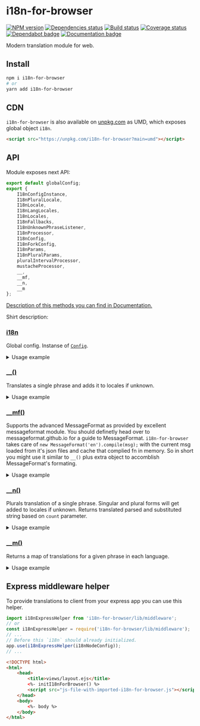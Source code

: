# i18n-for-browser

[![NPM version][npm]][npm-url]
[![Dependencies status][deps]][deps-url]
[![Build status][build]][build-url]
[![Coverage status][coverage]][coverage-url]
[![Dependabot badge][dependabot]][dependabot-url]
[![Documentation badge][documentation]][documentation-url]

[npm]: https://img.shields.io/npm/v/i18n-for-browser.svg
[npm-url]: https://npmjs.com/package/i18n-for-browser

[deps]: https://david-dm.org/TrigenSoftware/i18n-for-browser.svg
[deps-url]: https://david-dm.org/TrigenSoftware/i18n-for-browser

[build]: http://img.shields.io/travis/com/TrigenSoftware/i18n-for-browser/master.svg
[build-url]: https://travis-ci.com/TrigenSoftware/i18n-for-browser

[coverage]: https://img.shields.io/coveralls/TrigenSoftware/i18n-for-browser.svg
[coverage-url]: https://coveralls.io/r/TrigenSoftware/i18n-for-browser

[dependabot]: https://api.dependabot.com/badges/status?host=github&repo=TrigenSoftware/i18n-for-browser
[dependabot-url]: https://dependabot.com/

[documentation]: https://img.shields.io/badge/API-Documentation-2b7489.svg
[documentation-url]: https://trigensoftware.github.io/i18n-for-browser

Modern translation module for web.

## Install

```sh
npm i i18n-for-browser
# or
yarn add i18n-for-browser
```

## CDN

`i18n-for-browser` is also available on [unpkg.com](https://unpkg.com/i18n-for-browser) as UMD, which exposes global object `i18n`.

```html
<script src="https://unpkg.com/i18n-for-browser?main=umd"></script>
```

## API

Module exposes next API:

```js
export default globalConfig;
export {
    I18nConfigInstance,
    I18nPluralLocale,
    I18nLocale,
    I18nLangLocales,
    I18nLocales,
    I18nFallbacks,
    I18nUnknownPhraseListener,
    I18nProcessor,
    I18nConfig,
    I18nForkConfig,
    I18nParams,
    I18nPluralParams,
    pluralIntervalProcessor,
    mustacheProcessor,
    __,
    __mf,
    __n,
    __m
};
```

[Description of this methods you can find in Documentation.](https://trigensoftware.github.io/i18n-for-browser/index.html)

Shirt description:

### [i18n](https://trigensoftware.github.io/i18n-for-browser/modules/_src_methods_common_.html#globalconfig)

Global config. Instanse of [`Config`](https://trigensoftware.github.io/i18n-for-browser/classes/_src_config_.config.html).

<details>
    <summary>Usage example</summary>

```js
import i18n, {
    pluralIntervalProcessor,
    __,
    __n
} from 'i18n-for-browser';

/**
 * Set global config.
 */
i18n.configure({
    /**
     * Store of translations.
     */
    locales: {
        'en': {
            /**
             * Simple translation example.
             */
            'cat': 'cat',
            /**
             * Plutal translation example.
             */
            '%s cats': {
                'one': '%s cat',
                'other': '%s cats'
            },
            /* ... */
        },
        'ru': {
            /**
             * Пример простого перевода.
             */
            'cat': 'кошка',
            /**
             * Пример перевода множественного числа.
             */
            '%s cats': {
                'one': '%s кошка',
                'few': '%s кошки',
                'many': '%s кошек',
                'other': '%s кошка'
            },
            /* ... */
        }
    },
    /**
	 * Cookie name to store locale.
	 */
    cookieName: 'yourcookiename'
});

console.log(__('cat')); // Uses global config.

/**
 * Create config fork with some overrides. 
 */
const i18nFork = i18n.fork({
    /**
	 * List of post processors.
	 */
    processors: [pluralIntervalProcessor]
});
/**
 * Bind new config to method.
 */
const __pi = i18nFork.bind(__n);

/**
 * Now you able to use plural intervals.
 */
console.log(
    __pi('[0] no dog|[2,5] some dogs|[6,11] many dogs|[12,36] dozens of dogs|a horde of %s dogs|[100,] too many dogs', 3) // Uses bound config.
);
```

</details>

### [__()](https://trigensoftware.github.io/i18n-for-browser/modules/_src_methods____.html#__)

Translates a single phrase and adds it to locales if unknown.

<details>
    <summary>Usage example</summary>

```js
/**
 * Basic usage 
 */
__('cat')
/**
 * As template string
 */
__`cat`
/**
 * Supports sprintf formatting
 */
__('%d cats', 3)
/**
 * Sprintf formatting with template string
 */
__`${3} cats`
/**
 * Sprintf formatting with few arguments
 */
__('%d cats with %s', 3, 'long tails')
/**
 * Mustache templates are supported with `mustacheProcessor`
 */
__('Hello {{name}}', { name: 'Marcus' })
/**
 * First argument as object with specified locale
 */
__({ phrase: 'Hello', locale: 'ru' })
```

</details>

### [__mf()](https://trigensoftware.github.io/i18n-for-browser/modules/_src_methods___mf_.html#__mf)

Supports the advanced MessageFormat as provided by excellent messageformat module. You should definetly head over to messageformat.github.io for a guide to MessageFormat. `i18n-for-browser` takes care of `new MessageFormat('en').compile(msg);` with the current msg loaded from it's json files and cache that complied fn in memory. So in short you might use it similar to `__()` plus extra object to accomblish MessageFormat's formating.

<details>
    <summary>Usage example</summary>

```js
/**
 * Basic usage, also works as raw `__` method
 */
__mf('cat')
/**
 * Basic replacement
 */
__mf('Hello {name}', { name: 'Marcus' })
/**
 * Also work with sprintf formatting
 */
__mf('Hello {name}, how was your %s?', 'test', { name: 'Marcus' })
```

</details>

### [__n()](https://trigensoftware.github.io/i18n-for-browser/modules/_src_methods___n_.html#__n)

Plurals translation of a single phrase. Singular and plural forms will get added to locales if unknown. Returns translated parsed and substituted string based on `count` parameter.

<details>
    <summary>Usage example</summary>

```js
/**
 * Basic usage
 */
__('%s cats', 2)
/**
 * As template string
 */
__`${3} cats`
/**
 * Can work without translation in config
 */
__('%d dog', '%d dogs', 3)
/**
 * First argument as object with specified locale
 */
__n({ singular: '%s cat', plural: '%s cats', locale: 'nl', count: 3 })
```

</details>

### [__m()](https://trigensoftware.github.io/i18n-for-browser/modules/_src_methods___m_.html#__m)

Returns a map of translations for a given phrase in each language.

<details>
    <summary>Usage example</summary>

```js
/**
 * Basic usage
 */
__m(__, 'Hello')
```

</details>

## Express middleware helper

To provide translations to client from your express app you can use this helper.

```js
import i18nExpressHelper from 'i18n-for-browser/lib/middleware';
// or 
const i18nExpressHelper = require('i18n-for-browser/lib/middleware');
// ...
// Before this `i18n` should already initialized.
app.use(i18nExpressHelper(i18nNodeConfig));
// ...
```

```html
<!DOCTYPE html>
<html>
    <head>
        <title>views/layout.ejs</title>
        <%- initI18nForBrowser() %>
        <script src="js-file-with-imported-i18n-for-browser.js"></script>
    </head>
    <body>
        <%- body %>
    </body>
</html>
```
